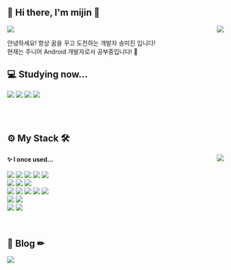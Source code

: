 ## 👋 Hi there, I'm mijin 👋 

<div align="left">
<a href="https://github.com/sju01334"><img src="https://hits.seeyoufarm.com/api/count/incr/badge.svg?url=https%3A%2F%2Fgithub.com%2Fsju01334&count_bg=%23000000&title_bg=%23555555&icon=github.svg&icon_color=%23E7E7E7&title=hits&edge_flat=false"/></a>
<img align="right" src="https://github-readme-stats.vercel.app/api?username=sju01334&show_icons=true&theme=tokyonight"/>

안녕하세요! 항상 꿈을 꾸고 도전하는 개발자 송미진 입니다!<br>
현재는 주니어 Android 개발자로서 공부중입니다! 💛

## 💻 Studying now...

<img src="https://img.shields.io/badge/Kotlin-0095D5?style=flat-square&logo=Kotlin&logoColor=white">
<img src="https://img.shields.io/badge/Android-3DDC84?style=flat-square&logo=Android&logoColor=white">
<img src="https://img.shields.io/badge/JAVA-007396?style=flat-square&logo=java&logoColor=white">
<img src="https://img.shields.io/badge/Algorithm-00BCB4?style=flat-square&logoColor=white">


</div>

<br><br>

## ⚙ My Stack 🛠


<img align="right" src="https://github-readme-stats.vercel.app/api/top-langs/?username=sju01334&theme=dracula&layout=compact&langs_count=10"/>
<div align = "left">

#### ✨ I once used...  <br>
<img src="https://img.shields.io/badge/HTML5-E34F26?style=for-the-badge&logo=HTML5&logoColor=white"/></a>
<img src="https://img.shields.io/badge/CSS3-1572B6?style=for-the-badge&logo=CSS3&logoColor=white"/></a> 
<img src="https://img.shields.io/badge/JavaScript-F7DF1E?style=for-the-badge&logo=JavaScript&logoColor=white">
<img src="https://img.shields.io/badge/jquery-0769AD?style=for-the-badge&logo=jquery&logoColor=white">
<img src="https://img.shields.io/badge/bootstrap-7952B3?style=for-the-badge&logo=bootstrap&logoColor=white">
<br>
<img src="https://img.shields.io/badge/Node.js-339933?style=for-the-badge&logo=Node.js&logoColor=white">
<img src="https://img.shields.io/badge/spring-6DB33F?style=for-the-badge&logo=spring&logoColor=white"> 
<img src="https://img.shields.io/badge/express-000000?style=for-the-badge&logo=express&logoColor=white">
<br>
<img src="https://img.shields.io/badge/oracle-F80000?style=for-the-badge&logo=oracle&logoColor=white"> 
<img src="https://img.shields.io/badge/MySQL-4479A1?style=for-the-badge&logo=mysql&logoColor=white"> 
<img src="https://img.shields.io/badge/mariaDB-003545?style=for-the-badge&logo=mariaDB&logoColor=white"> 
<img src="https://img.shields.io/badge/mongoDB-47A248?style=for-the-badge&logo=MongoDB&logoColor=white">
<img src="https://img.shields.io/badge/firebase-FFCA28?style=for-the-badge&logo=firebase&logoColor=white">
<br>
<img src="https://img.shields.io/badge/linux-FCC624?style=for-the-badge&logo=linux&logoColor=black">
<img src="https://img.shields.io/badge/apache tomcat-F8DC75?style=for-the-badge&logo=apachetomcat&logoColor=white">
<br>
<img src="https://img.shields.io/badge/github-181717?style=for-the-badge&logo=github&logoColor=white">
<img src="https://img.shields.io/badge/git-F05032?style=for-the-badge&logo=git&logoColor=white">

</div>


<br>

 ## 📖 Blog ✏

<a href="https://sju01334.tistory.com">
 <img src="https://img.shields.io/badge/Tistory-F1631B?style=for-the-badge&logo=Tistory&logoColor=white">
 </a>









 

<!--
**sju01334/sju01334** is a ✨ _special_ ✨ repository because its `README.md` (this file) appears on your GitHub profile.

Here are some ideas to get you started:

- 🔭 I’m currently working on ...

- 👯 I’m looking to collaborate on ...
- 🤔 I’m looking for help with ...
- 💬 Ask me about ...
- 📫 How to reach me: ...
- 😄 Pronouns: ...
- ⚡ Fun fact: ...
-->
